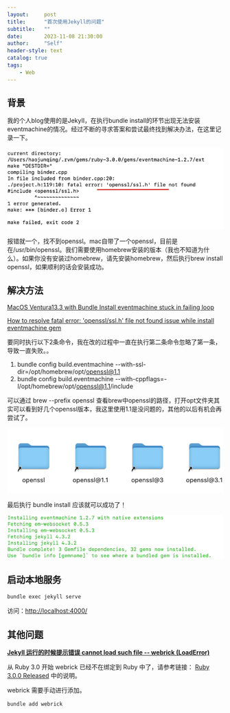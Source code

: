 ```yaml
---
layout:     post
title:      "首次使用Jekyll的问题"
subtitle:   ""
date:       2023-11-08 21:30:00
author:     "Self"
header-style: text
catalog: true
tags:
    - Web
---
```


[Untitled.png]:/img/post/20231108/Untitled.png
[Untitled1.png]:/img/post/20231108/Untitled1.png
[Untitled2.png]:/img/post/20231108/Untitled2.png

## 背景

我的个人blog使用的是JekyII，在执行bundle install的环节出现无法安装eventmachine的情况。经过不断的寻求答案和尝试最终找到解决办法，在这里记录一下。

![Untitled.png]

报错就一个，找不到openssl。mac自带了一个openssl，目前是在/usr/bin/openssl。我们需要使用homebrew安装的版本（我也不知道为什么）。如果你没有安装过homebrew，请先安装homebrew，然后执行brew install openssl，如果顺利的话会安装成功。

## 解决方法

[MacOS Ventura13.3 with Bundle Install eventmachine stuck in failing loop](https://stackoverflow.com/questions/75944204/macos-ventura13-3-with-bundle-install-eventmachine-stuck-in-failing-loop)

[How to resolve fatal error: 'openssl/ssl.h' file not found issue while install eventmachine gem](https://www.youtube.com/watch?v=BVZjBjPBZX8)

要同时执行以下2条命令，我在改的过程中一直在执行第二条命令忽略了第一条，导致一直失败。。

1. bundle config build.eventmachine --with-ssl-dir=/opt/homebrew/opt/openssl@1.1
2. bundle config build.eventmachine --with-cppflags=-I/opt/homebrew/opt/openssl@1.1/include

可以通过 brew --prefix openssl 查看brew中openssl的路径，打开opt文件夹其实可以看到好几个openssl版本，我这里使用1.1是没问题的，其他的以后有机会再尝试了。

![Untitled1.png]

最后执行 bundle install 应该就可以成功了！

![Untitled2.png]

## 启动本地服务

```bash
bundle exec jekyll serve
```

访问：[http://localhost:4000/](http://localhost:4000/)

## 其他问题

**[Jekyll 运行的时候提示错误 cannot load such file -- webrick (LoadError)](https://www.cnblogs.com/huyuchengus/p/15473035.html)**

从 Ruby 3.0 开始 webrick 已经不在绑定到 Ruby 中了，请参考链接： [Ruby 3.0.0 Released](https://www.ruby-lang.org/en/news/2020/12/25/ruby-3-0-0-released/) 中的说明。

webrick 需要手动进行添加。

```bash
bundle add webrick
```